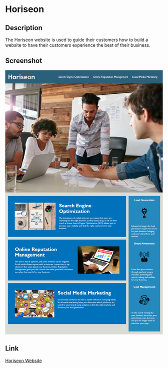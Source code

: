 # Horiseon

## Description

The Horiseon website is used to guide their customers how to build a website to have their customers experience the best of their business.

## Screenshot

<img src=./Assets/images/screenshot.png>

## Link

<a href=https://shobannah.github.io/Horiseon/>Horiseon Website
